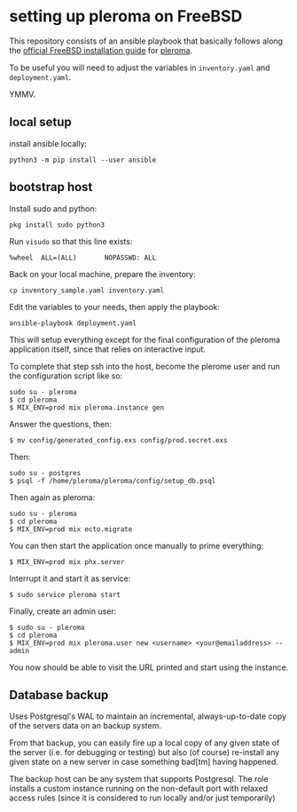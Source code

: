 # setting up pleroma on FreeBSD

This repository consists of an ansible playbook that basically follows along the [official FreeBSD installation guide](https://docs-develop.pleroma.social/backend/installation/freebsd_en/) for [pleroma](https://pleroma.social/).

To be useful you will need to adjust the variables in  `inventory.yaml` and `deployment.yaml`.

YMMV.

## local setup

install ansible locally:

    python3 -m pip install --user ansible

## bootstrap host

Install sudo and python:

    pkg install sudo python3

Run `visudo` so that this line exists:

    %wheel  ALL=(ALL)       NOPASSWD: ALL

Back on your local machine, prepare the inventory:

    cp inventory_sample.yaml inventory.yaml

Edit the variables to your needs, then apply the playbook:

    ansible-playbook deployment.yaml

This will setup everything except for the final configuration of the pleroma application itself, since that relies on interactive input.

To complete that step ssh into the host, become the plerome user and run the configuration script like so:

    sudo su - pleroma
    $ cd pleroma
    $ MIX_ENV=prod mix pleroma.instance gen

Answer the questions, then:

    $ mv config/generated_config.exs config/prod.secret.exs

Then:

    sudo su - postgres
    $ psql -f /home/pleroma/pleroma/config/setup_db.psql

Then again as pleroma:

    sudo su - pleroma
    $ cd pleroma
    $ MIX_ENV=prod mix ecto.migrate
    
You can then start the application once manually to prime everything:

    $ MIX_ENV=prod mix phx.server

Interrupt it and start it as service:

    $ sudo service pleroma start

Finally, create an admin user:

    $ sudo su - pleroma
    $ cd pleroma
    $ MIX_ENV=prod mix pleroma.user new <username> <your@emailaddress> --admin

You now should be able to visit the URL printed and start using the instance.


## Database backup

Uses Postgresql's WAL to maintain an incremental, always-up-to-date copy of the servers data on an backup system.

From that backup, you can easily fire up a local copy of any given state of the server (i.e. for debugging or testing) but also (of course) re-install any given state on a new server in case something bad[tm] having happened.

The backup host can be any system that supports Postgresql. The role installs a custom instance running on the non-default port with relaxed access rules (since it is considered to run locally and/or just temporarily)